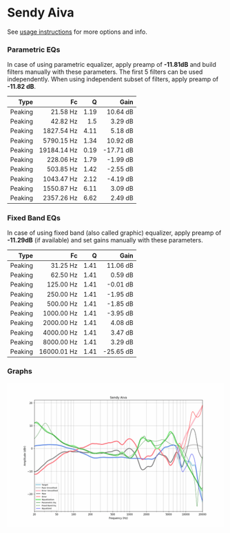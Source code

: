 # Sendy Aiva
See [usage instructions](https://github.com/jaakkopasanen/AutoEq#usage) for more options and info.

### Parametric EQs
In case of using parametric equalizer, apply preamp of **-11.81dB** and build filters manually
with these parameters. The first 5 filters can be used independently.
When using independent subset of filters, apply preamp of **-11.82 dB**.

| Type    | Fc          |    Q | Gain      |
|--------:|------------:|-----:|----------:|
| Peaking | 21.58 Hz    | 1.19 | 10.64 dB  |
| Peaking | 42.82 Hz    | 1.5  | 3.29 dB   |
| Peaking | 1827.54 Hz  | 4.11 | 5.18 dB   |
| Peaking | 5790.15 Hz  | 1.34 | 10.92 dB  |
| Peaking | 19184.14 Hz | 0.19 | -17.71 dB |
| Peaking | 228.06 Hz   | 1.79 | -1.99 dB  |
| Peaking | 503.85 Hz   | 1.42 | -2.55 dB  |
| Peaking | 1043.47 Hz  | 2.12 | -4.19 dB  |
| Peaking | 1550.87 Hz  | 6.11 | 3.09 dB   |
| Peaking | 2357.26 Hz  | 6.62 | 2.49 dB   |

### Fixed Band EQs
In case of using fixed band (also called graphic) equalizer, apply preamp of **-11.29dB**
(if available) and set gains manually with these parameters.

| Type    | Fc          |    Q | Gain      |
|--------:|------------:|-----:|----------:|
| Peaking | 31.25 Hz    | 1.41 | 11.06 dB  |
| Peaking | 62.50 Hz    | 1.41 | 0.59 dB   |
| Peaking | 125.00 Hz   | 1.41 | -0.01 dB  |
| Peaking | 250.00 Hz   | 1.41 | -1.95 dB  |
| Peaking | 500.00 Hz   | 1.41 | -1.85 dB  |
| Peaking | 1000.00 Hz  | 1.41 | -3.95 dB  |
| Peaking | 2000.00 Hz  | 1.41 | 4.08 dB   |
| Peaking | 4000.00 Hz  | 1.41 | 3.47 dB   |
| Peaking | 8000.00 Hz  | 1.41 | 3.29 dB   |
| Peaking | 16000.01 Hz | 1.41 | -25.65 dB |

### Graphs
![](./Sendy%20Aiva.png)
